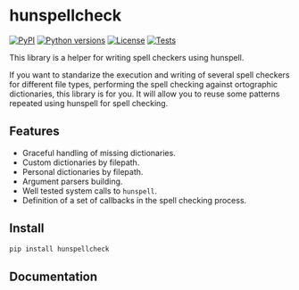 # hunspellcheck

[![PyPI][pypi-version-badge-link]][pypi-link]
[![Python versions][pypi-pyversions-badge-link]][pypi-link]
[![License][license-image]][license-link]
[![Tests][tests-image]][tests-link]

This library is a helper for writing spell checkers using hunspell.

If you want to standarize the execution and writing of several spell checkers
for different file types, performing the spell checking against ortographic
dictionaries, this library is for you. It will allow you to reuse some patterns
repeated using hunspell for spell checking.

## Features

- Graceful handling of missing dictionaries.
- Custom dictionaries by filepath.
- Personal dictionaries by filepath.
- Argument parsers building.
- Well tested system calls to `hunspell`.
- Definition of a set of callbacks in the spell checking process.

## Install

```bash
pip install hunspellcheck
```

## Documentation




[pypi-link]: https://pypi.org/project/hunspellcheck
[pypi-version-badge-link]: https://img.shields.io/pypi/v/hunspellcheck
[pypi-pyversions-badge-link]: https://img.shields.io/pypi/pyversions/hunspellcheck
[license-image]: https://img.shields.io/pypi/l/hunspellcheck?color=light-green
[license-link]: https://github.com/mondeja/hunspellcheck/blob/master/LICENSE
[tests-image]: https://img.shields.io/github/workflow/status/mondeja/hunspellcheck/CI
[tests-link]: https://github.com/mondeja/hunspellcheck/actions?query=workflow%3ACI
